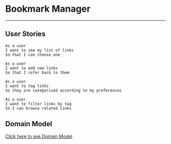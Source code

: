 # Bookmark Manager
-----

## User Stories

```
As a user
I want to see my list of links
So that I can choose one
```

```
As a user
I want to add new links
So that I refer back to them
```

```
As a user
I want to tag links
So they are categorised according to my preferences
```

```
As a user
I want to filter links by tag
So I can browse related links
```

## Domain Model

[Click here to see Domain Model](https://app.ardoq.com/presentation/makersacademyjan2017/587e161472fa6d218cea11a4)
